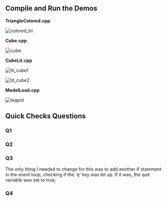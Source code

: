 ## Compile and Run the Demos

**TriangleColored.cpp**

![colored_tri](https://user-images.githubusercontent.com/59031606/112705193-aa048580-8e6b-11eb-8766-b53806419278.png)

**Cube.cpp**

![cube](https://user-images.githubusercontent.com/59031606/112705148-7c1f4100-8e6b-11eb-8626-e9d4855715aa.png)

**CubeLit.cpp**

![lit_cube1](https://user-images.githubusercontent.com/59031606/112705236-d6200680-8e6b-11eb-8382-89e0df7e6c35.png)

![lit_cube2](https://user-images.githubusercontent.com/59031606/112705250-e3d58c00-8e6b-11eb-9230-5a32b6e2b83f.png)

**ModelLoad.cpp**

![teapot](https://user-images.githubusercontent.com/59031606/112705592-9bb76900-8e6d-11eb-9c37-d31734055fb5.png)


## Quick Checks Questions

### Q1

### Q2

### Q3

The only thing I needed to change for this was to add another if statement in the event loop, checking if the 'q' key was let up. If it was, the quit variable was set to true;

### Q4
